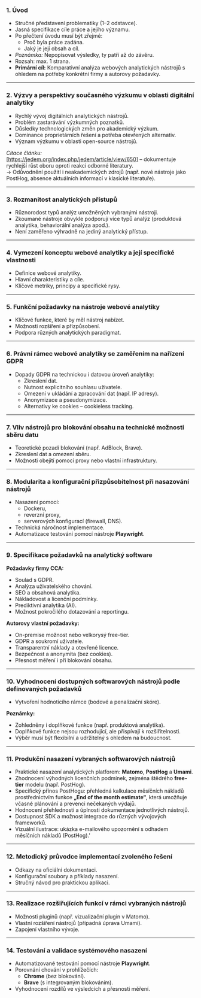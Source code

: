 ### 1. Úvod
- Stručné představení problematiky (1–2 odstavce).
- Jasná specifikace cíle práce a jejího významu.
- Po přečtení úvodu musí být zřejmé:
  - Proč byla práce zadána.
  - Jaký je její obsah a cíl.
- *Poznámka:* Nepopisovat výsledky, ty patří až do závěru.
- Rozsah: max. 1 strana.
- **Primární cíl:** Komparativní analýza webových analytických nástrojů s ohledem na potřeby konkrétní firmy a autorovy požadavky.

---

### 2. Výzvy a perspektivy současného výzkumu v oblasti digitální analytiky
- Rychlý vývoj digitálních analytických nástrojů.
- Problém zastarávání výzkumných poznatků.
- Důsledky technologických změn pro akademický výzkum.
- Dominance proprietárních řešení a potřeba otevřených alternativ.
- Význam výzkumu v oblasti open-source nástrojů.

*Citace článku:*  
[https://jedem.org/index.php/jedem/article/view/650] – dokumentuje rychlejší růst oboru oproti reakci odborné literatury.  
→ Odůvodnění použití i neakademických zdrojů (např. nové nástroje jako PostHog, absence aktuálních informací v klasické literatuře).

---

### 3. Rozmanitost analytických přístupů
- Různorodost typů analýz umožněných vybranými nástroji.
- Zkoumané nástroje obvykle podporují více typů analýz (produktová analytika, behaviorální analýza apod.).
- Není zaměřeno výhradně na jediný analytický přístup.

---

### 4. Vymezení konceptu webové analytiky a její specifické vlastnosti
- Definice webové analytiky.
- Hlavní charakteristiky a cíle.
- Klíčové metriky, principy a specifické rysy.

---

### 5. Funkční požadavky na nástroje webové analytiky
- Klíčové funkce, které by měl nástroj nabízet.
- Možnosti rozšíření a přizpůsobení.
- Podpora různých analytických paradigmat.

---

### 6. Právní rámec webové analytiky se zaměřením na nařízení GDPR
- Dopady GDPR na technickou i datovou úroveň analytiky:
  - Zkreslení dat.
  - Nutnost explicitního souhlasu uživatele.
  - Omezení v ukládání a zpracování dat (např. IP adresy).
  - Anonymizace a pseudonymizace.
  - Alternativy ke cookies – cookieless tracking.

---

### 7. Vliv nástrojů pro blokování obsahu na technické možnosti sběru datu
- Teoretické pozadí blokování (např. AdBlock, Brave).
- Zkreslení dat a omezení sběru.
- Možnosti obejití pomocí proxy nebo vlastní infrastruktury.

---

### 8. Modularita a konfigurační přizpůsobitelnost při nasazování nástrojů
- Nasazení pomocí:
  - Dockeru,
  - reverzní proxy,
  - serverových konfigurací (firewall, DNS).
- Technická náročnost implementace.
- Automatizace testování pomocí nástroje **Playwright**.

---

### 9. Specifikace požadavků na analytický software
**Požadavky firmy CCA:**
- Soulad s GDPR.
- Analýza uživatelského chování.
- SEO a obsahová analytika.
- Nákladovost a licenční podmínky.
- Prediktivní analytika (AI).
- Možnost pokročilého dotazování a reportingu.

**Autorovy vlastní požadavky:**
- On-premise možnost nebo velkorysý free-tier.
- GDPR a soukromí uživatele.
- Transparentní náklady a otevřené licence.
- Bezpečnost a anonymita (bez cookies).
- Přesnost měření i při blokování obsahu.

---

### 10. Vyhodnocení dostupných softwarových nástrojů podle definovaných požadavků
- Vytvoření hodnoticího rámce (bodové a penalizační skóre).

**Poznámky:**
- Zohledněny i doplňkové funkce (např. produktová analytika).
- Doplňkové funkce nejsou rozhodující, ale přispívají k rozšiřitelnosti.
- Výběr musí být flexibilní a udržitelný s ohledem na budoucnost.

---
### 11. Produkční nasazení vybraných softwarových nástrojů

- Praktické nasazení analytických platforem: **Matomo**, **PostHog** a **Umami**.
- Zhodnocení výhodných licenčních podmínek, zejména štědrého **free-tier** modelu (např. PostHog).
- Specifický přínos PostHogu: přehledná kalkulace měsíčních nákladů prostřednictvím funkce **„End of the month estimate“**, která umožňuje včasné plánování a prevenci nečekaných výdajů.
- Hodnocení přehlednosti a úplnosti dokumentace jednotlivých nástrojů.
- Dostupnost SDK a možnost integrace do různých vývojových frameworků.
- Vizuální ilustrace: ukázka e-mailového upozornění s odhadem měsíčních nákladů (PostHog).'
  
---

### 12. Metodický průvodce implementací zvoleného řešení
- Odkazy na oficiální dokumentaci.
- Konfigurační soubory a příklady nasazení.
- Stručný návod pro praktickou aplikaci.

---

### 13. Realizace rozšiřujících funkcí v rámci vybraných nástrojů
- Možnosti pluginů (např. vizualizační plugin v Matomo).
- Vlastní rozšíření nástrojů (případná úprava Umami).
- Zapojení vlastního vývoje.

---

### 14. Testování a validace systémového nasazení
- Automatizované testování pomocí nástroje **Playwright**.
- Porovnání chování v prohlížečích:
  - **Chrome** (bez blokování).
  - **Brave** (s integrovaným blokováním).
- Vyhodnocení rozdílů ve výsledcích a přesnosti měření.